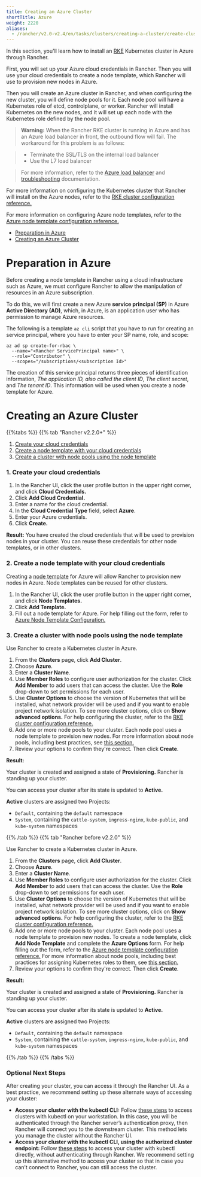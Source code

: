 ```yaml
---
title: Creating an Azure Cluster
shortTitle: Azure
weight: 2220
aliases:
  - /rancher/v2.0-v2.4/en/tasks/clusters/creating-a-cluster/create-cluster-azure/
---
```


In this section, you'll learn how to install an [RKE]({{<baseurl>}}/rke/latest/en/) Kubernetes cluster in Azure through Rancher.

First, you will set up your Azure cloud credentials in Rancher. Then you will use your cloud credentials to create a node template, which Rancher will use to provision new nodes in Azure. 

Then you will create an Azure cluster in Rancher, and when configuring the new cluster, you will define node pools for it. Each node pool will have a Kubernetes role of etcd, controlplane, or worker. Rancher will install Kubernetes on the new nodes, and it will set up each node with the Kubernetes role defined by the node pool.

>**Warning:** When the Rancher RKE cluster is running in Azure and has an Azure load balancer in front, the outbound flow will fail. The workaround for this problem is as follows:

> - Terminate the SSL/TLS on the internal load balancer
> - Use the L7 load balancer

> For more information, refer to the [Azure load balancer](https://docs.microsoft.com/en-us/azure/load-balancer/concepts#limitations) and [troubleshooting](https://docs.microsoft.com/en-us/azure/load-balancer/load-balancer-troubleshoot) documentation.

For more information on configuring the Kubernetes cluster that Rancher will install on the Azure nodes, refer to the [RKE cluster configuration reference.]({{<baseurl>}}/rancher/v2.0-v2.4/en/cluster-provisioning/rke-clusters/options)

For more information on configuring Azure node templates, refer to the [Azure node template configuration reference.](./azure-node-template-config)

- [Preparation in Azure](#preparation-in-azure)
- [Creating an Azure Cluster](#creating-an-azure-cluster)

# Preparation in Azure
  
Before creating a node template in Rancher using a cloud infrastructure such as Azure, we must configure Rancher to allow the manipulation of resources in an Azure subscription.

To do this, we will first create a new Azure **service principal (SP)** in Azure **Active Directory (AD)**, which, in Azure, is an application user who has permission to manage Azure resources.

The following is a template `az cli` script that you have to run for creating an service principal, where you have to enter your SP name, role, and scope:
  
```
az ad sp create-for-rbac \
  --name="<Rancher ServicePrincipal name>" \
  --role="Contributor" \
  --scopes="/subscriptions/<subscription Id>"
```
  
The creation of this service principal returns three pieces of identification information, *The application ID, also called the client ID*, *The client secret*, and *The tenant ID*. This information will be used when you create a node template for Azure.

# Creating an Azure Cluster

{{%tabs %}}
{{% tab "Rancher v2.2.0+" %}}

1. [Create your cloud credentials](#1-create-your-cloud-credentials)
2. [Create a node template with your cloud credentials](#2-create-a-node-template-with-your-cloud-credentials)
3. [Create a cluster with node pools using the node template](#3-create-a-cluster-with-node-pools-using-the-node-template)
 
### 1. Create your cloud credentials

1. In the Rancher UI, click the user profile button in the upper right corner, and click **Cloud Credentials.**
1. Click **Add Cloud Credential.**
1. Enter a name for the cloud credential.
1. In the **Cloud Credential Type** field, select **Azure**.
1. Enter your Azure credentials.
1. Click **Create.**

**Result:** You have created the cloud credentials that will be used to provision nodes in your cluster. You can reuse these credentials for other node templates, or in other clusters. 

### 2. Create a node template with your cloud credentials

Creating a [node template]({{<baseurl>}}/rancher/v2.0-v2.4/en/cluster-provisioning/rke-clusters/node-pools/#node-templates) for Azure will allow Rancher to provision new nodes in Azure. Node templates can be reused for other clusters.

1. In the Rancher UI, click the user profile button in the upper right corner, and click **Node Templates.**
1. Click **Add Template.**
1. Fill out a node template for Azure. For help filling out the form, refer to [Azure Node Template Configuration.](./azure-node-template-config)

### 3. Create a cluster with node pools using the node template

Use Rancher to create a Kubernetes cluster in Azure.

1. From the **Clusters** page, click **Add Cluster**.
1. Choose **Azure**.
1. Enter a **Cluster Name**.
1. Use **Member Roles** to configure user authorization for the cluster. Click **Add Member** to add users that can access the cluster. Use the **Role** drop-down to set permissions for each user.
1. Use **Cluster Options** to choose the version of Kubernetes that will be installed, what network provider will be used and if you want to enable project network isolation. To see more cluster options, click on **Show advanced options.** For help configuring the cluster, refer to the [RKE cluster configuration reference.]({{<baseurl>}}/rancher/v2.0-v2.4/en/cluster-provisioning/rke-clusters/options)
1. Add one or more node pools to your cluster. Each node pool uses a node template to provision new nodes. For more information about node pools, including best practices, see [this section.]({{<baseurl>}}/rancher/v2.0-v2.4/en/cluster-provisioning/rke-clusters/node-pools)
1. Review your options to confirm they're correct. Then click **Create**.

**Result:** 

Your cluster is created and assigned a state of **Provisioning.** Rancher is standing up your cluster.

You can access your cluster after its state is updated to **Active.**

**Active** clusters are assigned two Projects: 

- `Default`, containing the `default` namespace
- `System`, containing the `cattle-system`, `ingress-nginx`, `kube-public`, and `kube-system` namespaces

{{% /tab %}}
{{% tab "Rancher before v2.2.0" %}}

Use Rancher to create a Kubernetes cluster in Azure.

1. From the **Clusters** page, click **Add Cluster**.
1. Choose **Azure**.
1. Enter a **Cluster Name**.
1. Use **Member Roles** to configure user authorization for the cluster. Click **Add Member** to add users that can access the cluster. Use the **Role** drop-down to set permissions for each user.
1. Use **Cluster Options** to choose the version of Kubernetes that will be installed, what network provider will be used and if you want to enable project network isolation. To see more cluster options, click on **Show advanced options.** For help configuring the cluster, refer to the [RKE cluster configuration reference.]({{<baseurl>}}/rancher/v2.0-v2.4/en/cluster-provisioning/rke-clusters/options)
1. Add one or more node pools to your cluster. Each node pool uses a node template to provision new nodes. To create a node template, click **Add Node Template** and complete the **Azure Options** form. For help filling out the form, refer to the [Azure node template configuration reference.](./azure-node-template-config) For more information about node pools, including best practices for assigning Kubernetes roles to them, see [this section.]({{<baseurl>}}/rancher/v2.0-v2.4/en/cluster-provisioning/rke-clusters/node-pools) 
1. Review your options to confirm they're correct. Then click **Create**.

**Result:** 

Your cluster is created and assigned a state of **Provisioning.** Rancher is standing up your cluster.

You can access your cluster after its state is updated to **Active.**

**Active** clusters are assigned two Projects: 

- `Default`, containing the `default` namespace
- `System`, containing the `cattle-system`, `ingress-nginx`, `kube-public`, and `kube-system` namespaces

{{% /tab %}}
{{% /tabs %}}

### Optional Next Steps

After creating your cluster, you can access it through the Rancher UI. As a best practice, we recommend setting up these alternate ways of accessing your cluster:

- **Access your cluster with the kubectl CLI:** Follow [these steps]({{<baseurl>}}/rancher/v2.0-v2.4/en/cluster-admin/cluster-access/kubectl/#accessing-clusters-with-kubectl-on-your-workstation) to access clusters with kubectl on your workstation. In this case, you will be authenticated through the Rancher server’s authentication proxy, then Rancher will connect you to the downstream cluster. This method lets you manage the cluster without the Rancher UI.
- **Access your cluster with the kubectl CLI, using the authorized cluster endpoint:** Follow [these steps]({{<baseurl>}}/rancher/v2.0-v2.4/en/cluster-admin/cluster-access/kubectl/#authenticating-directly-with-a-downstream-cluster) to access your cluster with kubectl directly, without authenticating through Rancher. We recommend setting up this alternative method to access your cluster so that in case you can’t connect to Rancher, you can still access the cluster.